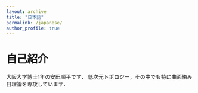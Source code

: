 ```yaml
---
layout: archive
title: "日本語"
permalink: /japanese/
author_profile: true
---
```

自己紹介
======
大阪大学博士1年の安田順平です．
低次元トポロジー，その中でも特に曲面絡み目理論を専攻しています．


